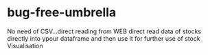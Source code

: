 # bug-free-umbrella
No need of CSV...direct reading from WEB
direct read data of stocks directly into ypour dataframe and then use it for further use of stock Visualisation
